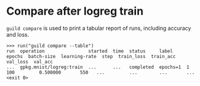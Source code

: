# Compare after logreg train

`guild compare` is used to print a tabular report of runs, including
accuracy and loss.

    >>> run("guild compare --table")
    run  operation                started  time  status     label     epochs  batch-size  learning-rate  step  train_loss  train_acc  val_loss  val_acc
    ...  gpkg.mnist/logreg:train  ...      ...   completed  epochs=1  1       100         0.500000       550   ...         ...        ...       ...
    <exit 0>
